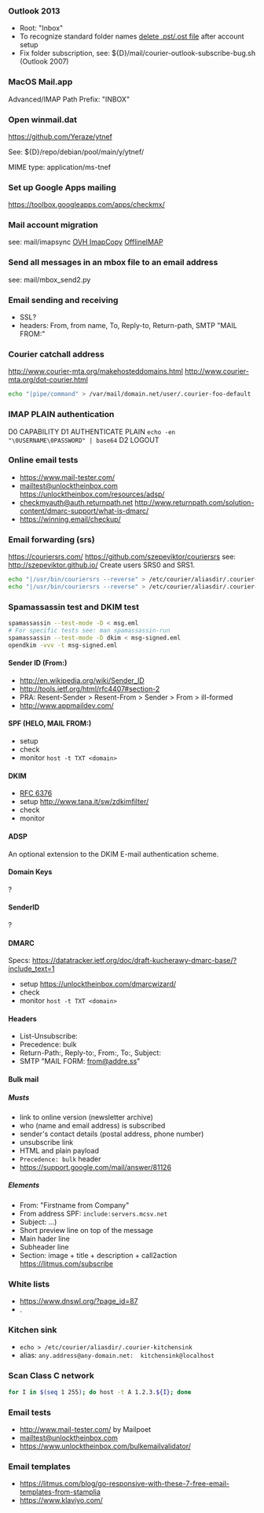 ### Outlook 2013

- Root: "Inbox"
- To recognize standard folder names [delete .pst/.ost file](http://answers.microsoft.com/en-us/office/forum/office_2013_release-outlook/outlook-2013-with-imap-deleted-items-and-trash-i/9ec6e501-8e1a-45cf-bb90-cb9e2205d025)
after account setup
- Fix folder subscription, see: ${D}/mail/courier-outlook-subscribe-bug.sh (Outlook 2007)

### MacOS Mail.app

Advanced/IMAP Path Prefix: "INBOX"

### Open winmail.dat

https://github.com/Yeraze/ytnef

See: ${D}/repo/debian/pool/main/y/ytnef/

MIME type: application/ms-tnef

### Set up Google Apps mailing

https://toolbox.googleapps.com/apps/checkmx/

### Mail account migration

see: mail/imapsync
[OVH ImapCopy](https://ssl0.ovh.net/ie/imapcopy/)
[OfflineIMAP](https://github.com/OfflineIMAP/offlineimap)

### Send all messages in an mbox file to an email address

see: mail/mbox_send2.py

### Email sending and receiving

- SSL?
- headers: From, from name, To, Reply-to, Return-path, SMTP "MAIL FROM:"

### Courier catchall address

http://www.courier-mta.org/makehosteddomains.html
http://www.courier-mta.org/dot-courier.html

```bash
echo "|pipe/command" > /var/mail/domain.net/user/.courier-foo-default
```

### IMAP PLAIN authentication

D0 CAPABILITY
D1 AUTHENTICATE PLAIN
`echo -en "\0USERNAME\0PASSWORD" | base64`
D2 LOGOUT

### Online email tests

- https://www.mail-tester.com/
- mailtest@unlocktheinbox.com https://unlocktheinbox.com/resources/adsp/
- checkmyauth@auth.returnpath.net http://www.returnpath.com/solution-content/dmarc-support/what-is-dmarc/
- https://winning.email/checkup/<DOMAIN>

### Email forwarding (srs)

https://couriersrs.com/ https://github.com/szepeviktor/couriersrs
see: http://szepeviktor.github.io/
Create users SRS0 and SRS1.

```bash
echo "|/usr/bin/couriersrs --reverse" > /etc/courier/aliasdir/.courier-SRS0-default
echo "|/usr/bin/couriersrs --reverse" > /etc/courier/aliasdir/.courier-SRS1-default
```

### Spamassassin test and DKIM test

```bash
spamassassin --test-mode -D < msg.eml
# For specific tests see: man spamassassin-run
spamassassin --test-mode -D dkim < msg-signed.eml
opendkim -vvv -t msg-signed.eml
```

#### Sender ID (From:)

- http://en.wikipedia.org/wiki/Sender_ID
- http://tools.ietf.org/html/rfc4407#section-2
- PRA: Resent-Sender > Resent-From > Sender > From > ill-formed
- http://www.appmaildev.com/

#### SPF (HELO, MAIL FROM:)

- setup
- check
- monitor `host -t TXT <domain>`

#### DKIM

- [RFC 6376](https://tools.ietf.org/html/rfc6376)
- setup http://www.tana.it/sw/zdkimfilter/
- check
- monitor

#### ADSP

An optional extension to the DKIM E-mail authentication scheme.

#### Domain Keys

?

#### SenderID

?

#### DMARC

Specs: https://datatracker.ietf.org/doc/draft-kucherawy-dmarc-base/?include_text=1

- setup https://unlocktheinbox.com/dmarcwizard/
- check
- monitor `host -t TXT <domain>`

#### Headers

- List-Unsubscribe: <URL>
- Precedence: bulk
- Return-Path:, Reply-to:, From:, To:, Subject:
- SMTP "MAIL FORM: <from@addre.ss>"

#### Bulk mail

##### Musts

- link to online version (newsletter archive)
- who (name and email address) is subscribed
- sender's contact details (postal address, phone number)
- unsubscribe link
- HTML and plain payload
- `Precedence: bulk` header
- https://support.google.com/mail/answer/81126

##### Elements

- From: "Firstname from Company"
- From address SPF: `include:servers.mcsv.net`
- Subject: ...)
- Short preview line on top of the message
- Main hader line
- Subheader line
- Section: image + title + description + call2action  https://litmus.com/subscribe

### White lists

- https://www.dnswl.org/?page_id=87
- .

### Kitchen sink

- `echo > /etc/courier/aliasdir/.courier-kitchensink`
- alias: `any.address@any-domain.net:  kitchensink@localhost`

### Scan Class C network

```bash
for I in $(seq 1 255); do host -t A 1.2.3.${I}; done
```

### Email tests

- http://www.mail-tester.com/ by Mailpoet
- mailtest@unlocktheinbox.com
- https://www.unlocktheinbox.com/bulkemailvalidator/

### Email templates

- https://litmus.com/blog/go-responsive-with-these-7-free-email-templates-from-stamplia
- https://www.klaviyo.com/
